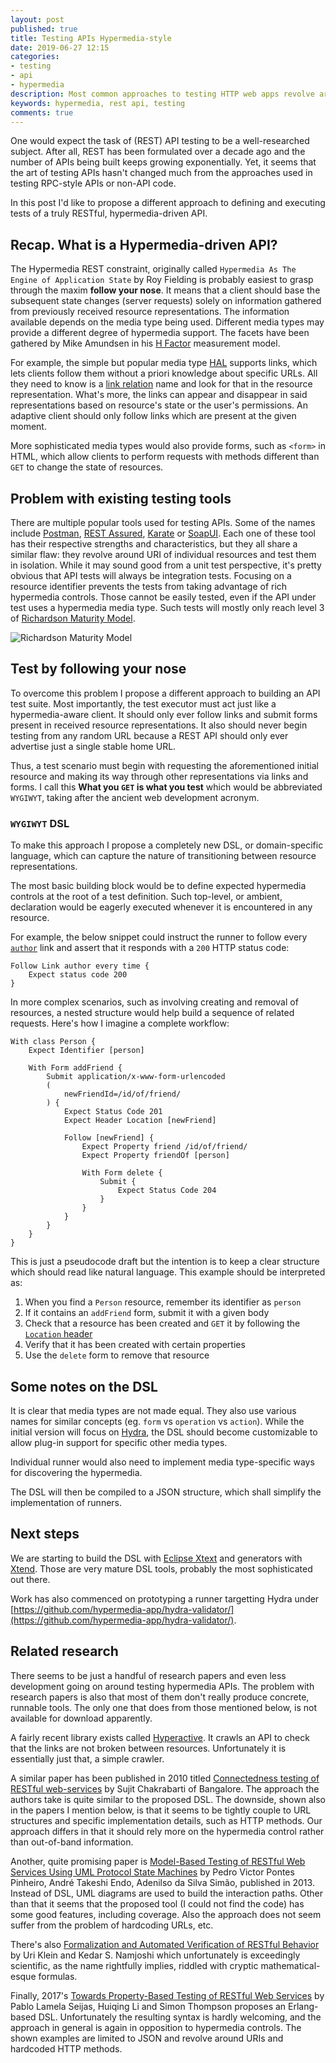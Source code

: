 ```yaml
---
layout: post
published: true
title: Testing APIs Hypermedia-style
date: 2019-06-27 12:15
categories:
- testing
- api
- hypermedia
description: Most common approaches to testing HTTP web apps revolve around URIs and hardcoding HTTP bits. Instead, I propose an adaptable method of crawling an API to discover things to test and define tests like a Hypermedia client would be implemented 
keywords: hypermedia, rest api, testing
comments: true
---
```


One would expect the task of (REST) API testing to be a well-researched subject. After all, REST has been formulated over a
decade ago and the number of APIs being built keeps growing exponentially. Yet, it seems that the art of testing APIs hasn't
changed much from the approaches used in testing RPC-style APIs or non-API code.

In this post I'd like to propose a different approach to defining and executing tests of a truly RESTful, hypermedia-driven API.  

<!--more-->

## Recap. What is a Hypermedia-driven API?

The Hypermedia REST constraint, originally called `Hypermedia As The Engine of Application State` by Roy Fielding is probably 
easiest to grasp through the maxim **follow your nose**. It means that a client should base the subsequent state changes
(server requests) solely on information gathered from previously received resource representations. The information
available depends on the media type being used. Different media types may provide a different degree of hypermedia support.
The facets have been gathered by Mike Amundsen in his [H Factor][h] measurement model.

For example, the simple but popular media type [HAL][hal] supports links, which lets clients follow them without a priori
knowledge about specific URLs. All they need to know is a [link relation][link] name and look for that in the resource
representation. What's more, the links can appear and disappear in said representations based on resource's state or the
user's permissions. An adaptive client should only follow links which are present at the given moment.

More sophisticated media types would also provide forms, such as `<form>` in HTML, which allow clients to perform requests
with methods different than `GET` to change the state of resources. 

[h]: http://amundsen.com/hypermedia/hfactor/
[hal]: http://stateless.co/hal_specification.html
[link]: https://www.iana.org/assignments/link-relations

## Problem with existing testing tools

There are multiple popular tools used for testing APIs. Some of the names include [Postman][postman], [REST Assured][assured],
[Karate][karate] or [SoapUI][soapui]. Each one of these tool has their respective strengths and characteristics, but they
all share a similar flaw: they revolve around URI of individual resources and test them in isolation. While it may sound
good from a unit test perspective, it's pretty obvious that API tests will always be integration tests. Focusing on a resource
identifier prevents the tests from taking advantage of rich hypermedia controls. Those cannot be easily tested, even if 
the API under test uses a hypermedia media type. Such tests will mostly only reach level 3 of [Richardson Maturity Model][rmm].

![Richardson Maturity Model](https://martinfowler.com/articles/images/richardsonMaturityModel/overview.png)

[postman]: https://www.getpostman.com
[soapui]: https://www.soapui.org
[assured]: http://rest-assured.io
[karate]: https://intuit.github.io/karate/
[rmm]: https://martinfowler.com/articles/richardsonMaturityModel.html

## Test by following your nose

To overcome this problem I propose a different approach to building an API test suite. Most importantly, the test executor
must act just like a hypermedia-aware client. It should only ever follow links and submit forms present in received resource
representations. It also should never begin testing from any random URL because a REST API should only ever advertise just
a single stable home URL.

Thus, a test scenario must begin with requesting the aforementioned initial resource and making its way through other
representations via links and forms. I call this **What you `GET` is what you test** which would be abbreviated `WYGIWYT`,
taking after the ancient web development acronym.

### `WYGIWYT` DSL

To make this approach I propose a completely new DSL, or domain-specific language, which can capture the nature of
transitioning between resource representations.

The most basic building block would be to define expected hypermedia controls at the root of a test definition. Such top-level,
or ambient, declaration would be eagerly executed whenever it is encountered in any resource.

For example, the below snippet could instruct the runner to follow every [`author`](http://www.w3.org/TR/html5/links.html#link-type-author)
link and assert that it responds with a `200` HTTP status code:

```
Follow Link author every time {
    Expect status code 200
}
```

In more complex scenarios, such as involving creating and removal of resources, a nested structure would help build a
sequence of related requests. Here's how I imagine a complete workflow:

```
With class Person {
    Expect Identifier [person]

    With Form addFriend {
        Submit application/x-www-form-urlencoded 
        (
            newFriendId=/id/of/friend/
        ) {
            Expect Status Code 201
            Expect Header Location [newFriend]
            
            Follow [newFriend] {
                Expect Property friend /id/of/friend/
                Expect Property friendOf [person]
            
                With Form delete {
                    Submit {
                        Expect Status Code 204
                    }
                }
            }
        }
    }
}
```

This is just a pseudocode draft but the intention is to keep a clear structure which should read like natural language.
This example should be interpreted as:

1. When you find a `Person` resource, remember its identifier as `person`
1. If it contains an `addFriend` form, submit it with a given body
1. Check that a resource has been created and `GET` it by following the [`Location` header](https://developer.mozilla.org/en-US/docs/Web/HTTP/Headers/Location)
1. Verify that it has been created with certain properties
1. Use the `delete` form to remove that resource

## Some notes on the DSL

It is clear that media types are not made equal. They also use various names for similar concepts (eg. `form` vs `operation`
vs `action`). While the initial version will focus on [Hydra](http://www.hydra-cg.com), the DSL should become customizable to
allow plug-in support for specific other media types.
 
Individual runner would also need to implement media type-specific ways for discovering the hypermedia.

The DSL will then be compiled to a JSON structure, which shall simplify the implementation of runners.

## Next steps

We are starting to build the DSL with [Eclipse Xtext][xtext] and generators with [Xtend][xtend]. Those are very mature
DSL tools, probably the most sophisticated out there.

Work has also commenced on prototyping a runner targetting Hydra under 
[https://github.com/hypermedia-app/hydra-validator/](https://github.com/hypermedia-app/hydra-validator/). 

[xtext]: https://www.eclipse.org/Xtext/
[xtend]: https://www.eclipse.org/xtend/

## Related research

There seems to be just a handful of research papers and even less development going on around testing hypermedia APIs.
The problem with research papers is also that most of them don't really produce concrete, runnable tools. The only one that
does from those mentioned below, is not available for download apparently.

A fairly recent library exists called [Hyperactive](https://github.com/Tabcorp/hyperactive). It crawls an API to check
that the links are not broken between resources. Unfortunately it is essentially just that, a simple crawler.

A similar paper has been published in 2010 titled [Connectedness testing of RESTful web-services][ctorws]
by Sujit Chakrabarti of Bangalore. The approach the authors take is quite similar to the proposed DSL. The downside,
shown also in the papers I mention below, is that it seems to be tightly couple to URL structures and specific implementation
details, such as HTTP methods. Our approach differs in that it should rely more on the hypermedia control rather than
out-of-band information.

[ctorws]: https://www.researchgate.net/publication/220796420_Connectedness_testing_of_RESTful_web-services

Another, quite promising paper is [Model-Based Testing of RESTful Web Services Using UML Protocol State Machines][modelbased]
by Pedro Victor Pontes Pinheiro, André Takeshi Endo, Adenilso da Silva Simão, published in 2013. Instead of DSL, UML diagrams
are used to build the interaction paths. Other than that it seems that the proposed tool (I could not find the code) has
some good features, including coverage. Also the approach does not seem suffer from the problem of hardcoding URLs, etc. 

[modelbased]: https://www.semanticscholar.org/paper/Model-Based-Testing-of-RESTful-Web-Services-Using-Pinheiro-Endo/4824acc46b9454da7c81e57a9c8eea3a1795bb90

There's also [Formalization and Automated Verification of RESTful Behavior][formal] by Uri Klein and Kedar S. Namjoshi which
unfortunately is exceedingly scientific, as the name rightfully implies, riddled with cryptic mathematical-esque formulas.

[formal]: https://link.springer.com/chapter/10.1007/978-3-642-22110-1_43

Finally, 2017's [Towards Property-Based Testing of RESTful Web Services][towards] by Pablo Lamela Seijas, Huiqing Li and
Simon Thompson proposes an Erlang-based DSL. Unfortunately the resulting syntax is hardly welcoming, and the approach in
general is again in opposition to hypermedia controls. The shown examples are limited to JSON and revolve around URIs and
hardcoded HTTP methods.

[towards]: https://link.springer.com/article/10.1007/s10270-017-0647-0
